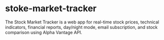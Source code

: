 # stoke-market-tracker
The Stock Market Tracker is a web app for real-time stock prices, technical indicators, financial reports, day/night mode, email subscription, and stock comparison using Alpha Vantage API.
